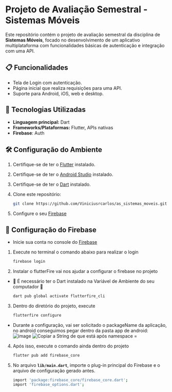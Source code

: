 # Projeto de Avaliação Semestral - Sistemas Móveis

Este repositório contém o projeto de avaliação semestral da disciplina de **Sistemas Móveis**, focado no desenvolvimento de um aplicativo multiplataforma com funcionalidades básicas de autenticação e integração com uma API.

## 📋 Funcionalidades

- Tela de Login com autenticação.
- Página inicial que realiza requisições para uma API.
- Suporte para Android, iOS, web e desktop.

## 🚀 Tecnologias Utilizadas

- **Linguagem principal:** Dart
- **Frameworks/Plataformas:** Flutter, APIs nativas
- **Firebase**: Auth

## 🛠️ Configuração do Ambiente

1. Certifique-se de ter o [Flutter](https://flutter.dev) instalado.

3. Certifique-se de ter o [Android Studio](https://developer.android.com/studio/install?hl=pt-br) instalado.
   
5. Certifique-se de ter o [Dart](https://dart.dev/) instalado.
   
6. Clone este repositório:
   ```bash
   git clone https://github.com/Viniciusrcarlos/as_sistemas_moveis.git

7. Configure o seu [Firebase](https://firebase.google.com/?hl=pt-br)

## 📄 Configuração do Firebase

- Inicie sua conta no console do [Firebase](https://console.firebase.google.com/)

1. Execute no terminal o comando abaixo para realizar o login
   ```bash
   firebase login

2. Instalar o flutterFire vai nos ajudar a configurar o firebase no projeto
- 🚨 É necessário ter o Dart instalado na Variável de Ambiente do seu computador 🚨
   ```bash
   dart pub global activate flutterfire_cli

3. Dentro do diretório do projeto, execute
   ```bash
   flutterfire configure
- Durante a configuração, vai ser solicitado o packageName da aplicação, no android conseguimos pegar dentro da pasta app de android:
  ![image](https://github.com/user-attachments/assets/6f062392-fa31-47e1-a035-a612de2a3971)
  ![Copiar a String de que está após namespace = ](https://github.com/user-attachments/assets/8ee7bcfe-8100-491d-9168-9a03e70d0385)

4. Após isso, execute o comando ainda dentro do projeto
   ```bash
   flutter pub add firebase_core

5. No arquivo **`lib/main.dart`**, importe o plug-in principal do Firebase e o arquivo de configuração gerado antes.
   ```bash
   import 'package:firebase_core/firebase_core.dart';
   import 'firebase_options.dart';

